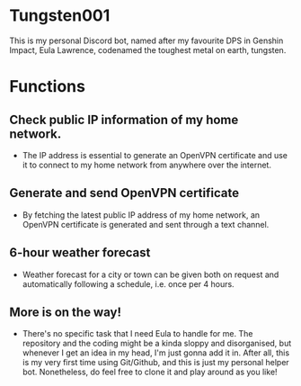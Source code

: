 # Tungsten001
This is my personal Discord bot, named after my favourite DPS in Genshin Impact, Eula Lawrence,
codenamed the toughest metal on earth, tungsten.

# Functions
## Check public IP information of my home network.
- The IP address is essential to generate an OpenVPN certificate and use it to connect to my home network from anywhere over the internet.

## Generate and send OpenVPN certificate
- By fetching the latest public IP address of my home network, an OpenVPN certificate is generated and sent through a text channel.

## 6-hour weather forecast
- Weather forecast for a city or town can be given both on request and automatically following a schedule, i.e. once per 4 hours.

## More is on the way!
- There's no specific task that I need Eula to handle for me. The repository and the coding might be a kinda sloppy and disorganised, but whenever I get an idea in my head, I'm just gonna add it in. After all, this is my very first time using Git/Github, and this is just my personal helper bot. Nonetheless, do feel free to clone it and play around as you like!